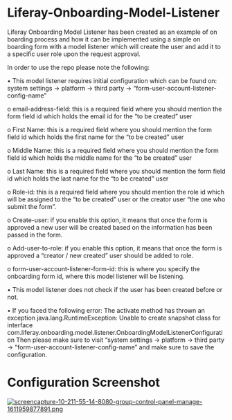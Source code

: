 # Liferay-Onboarding-Model-Listener

Liferay Onboarding Model Listener has been created as an example of on boarding process and how it can be implemented using a simple on boarding form with a model listener which will create the user and add it to a specific user role upon the request approval.

In order to use the repo please note the following:

•	This model listener requires initial configuration which can be found on:
  system settings -> platform -> third party -> “form-user-account-listener-config-name”
  
  o	email-address-field: this is a required field where you should mention the form field id which holds the email id for the “to be created” user
  
  o	First Name: this is a required field where you should mention the form field id which holds the first name for the “to be created” user
  
  o	Middle Name: this is a required field where you should mention the form field id which holds the middle name for the “to be created” user
  
  o	Last Name: this is a required field where you should mention the form field id which holds the last name for the “to be created” user
  
  o	Role-id: this is a required field where you should mention the role id which will be assigned to the “to be created” user or the creator user “the one who    submit the form”.
  
  o	Create-user: if you enable this option, it means that once the form is approved a new user will be created based on the information has been passed in the    form.
  
  o	Add-user-to-role: if you enable this option, it means that once the form is approved a “creator / new created” user should be added to role.
  
  o	form-user-account-listener-form-id: this is where you specify the onboarding form id, where this model listener will be listening. 
  
•	This model listener does not check if the user has been created before or not.

•	If you faced the following error: 
  The activate method has thrown an exception java.lang.RuntimeException: Unable to create snapshot class for interface       com.liferay.onboarding.model.listener.OnboardingModelListenerConfiguration
  Then please make sure to visit “system settings -> platform -> third party -> “form-user-account-listener-config-name” and make sure to save the configuration.

# Configuration Screenshot

[![screencapture-10-211-55-14-8080-group-control-panel-manage-1611959877891.png](https://i.postimg.cc/fbKQZytc/screencapture-10-211-55-14-8080-group-control-panel-manage-1611959877891.png)](https://postimg.cc/Z9CMxTLn)



